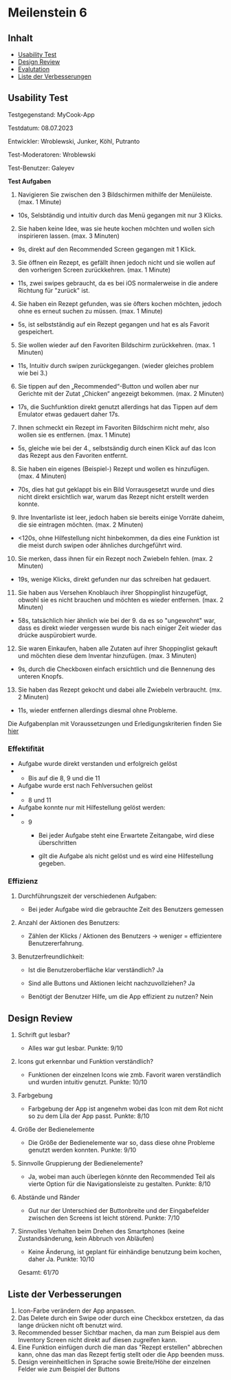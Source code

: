 # Meilenstein 6

## Inhalt

*  [Usability Test](#usability-test)
*  [Design Review](#design-review)
*  [Evalutation](#evaluation)
*  [Liste der Verbesserungen](#liste-der-verbesserungen)

## Usability Test

Testgegenstand: MyCook-App

Testdatum: 08.07.2023

Entwickler: Wroblewski, Junker, Köhl, Putranto

Test-Moderatoren: Wroblewski

Test-Benutzer: Galeyev

**Test Aufgaben**

1. Navigieren Sie zwischen den 3 Bildschirmen mithilfe der Menüleiste.
(max. 1 Minute)
- 10s, Selsbtändig und intuitiv durch das Menü gegangen mit nur 3 Klicks.

2. Sie haben keine Idee, was sie heute kochen möchten und wollen sich inspirieren
lassen. (max. 3 Minuten)
- 9s, direkt auf den Recommended Screen gegangen mit 1 Klick. 

3. Sie öffnen ein Rezept, es gefällt ihnen jedoch nicht und sie wollen auf den
vorherigen Screen zurückkehren. (max. 1 Minute)
- 11s, zwei swipes gebraucht, da es bei iOS normalerweise in die andere Richtung für "zurück" ist. 

4. Sie haben ein Rezept gefunden, was sie öfters kochen möchten, jedoch ohne es
erneut suchen zu müssen. (max. 1 Minute)
- 5s, ist selbstständig auf ein Rezept gegangen und hat es als Favorit gespeichert. 

5. Sie wollen wieder auf den Favoriten Bildschirm zurückkehren. (max. 1 Minuten)
- 11s, Intuitiv durch swipen zurückgegangen. (wieder gleiches problem wie bei 3.)

6. Sie tippen auf den „Recommended“-Button und wollen aber nur Gerichte mit der
Zutat „Chicken“ angezeigt bekommen. (max. 2 Minuten)
- 17s, die Suchfunktion direkt genutzt allerdings hat das Tippen auf dem Emulator etwas gedauert daher 17s. 

7. Ihnen schmeckt ein Rezept im Favoriten Bildschirm nicht mehr, also wollen sie es
entfernen. (max. 1 Minute)
- 5s, gleiche wie bei der 4., selbstsändig durch einen Klick auf das Icon das Rezept aus den Favoriten entfernt. 

8. Sie haben ein eigenes (Beispiel-) Rezept und wollen es hinzufügen.
(max. 4 Minuten)
- 70s, dies hat gut geklappt bis ein Bild Vorrausgesetzt wurde und dies nicht direkt ersichtlich war, warum das Rezept nicht erstellt werden konnte. 

9. Ihre Inventarliste ist leer, jedoch haben sie bereits einige Vorräte daheim, die sie
eintragen möchten. (max. 2 Minuten)
- <120s, ohne Hilfestellung nicht hinbekommen, da dies eine Funktion ist die meist durch swipen oder ähnliches durchgeführt wird. 

10. Sie merken, dass ihnen für ein Rezept noch Zwiebeln fehlen. (max. 2 Minuten)
- 19s, wenige Klicks, direkt gefunden nur das schreiben hat gedauert. 

11. Sie haben aus Versehen Knoblauch ihrer Shoppinglist hinzugefügt, obwohl sie es
nicht brauchen und möchten es wieder entfernen. (max. 2 Minuten)
- 58s, tatsächlich hier ähnlich wie bei der 9. da es so "ungewohnt" war, dass es direkt wieder vergessen wurde bis nach einiger Zeit wieder das drücke auspürobiert wurde.

12. Sie waren Einkaufen, haben alle Zutaten auf ihrer Shoppinglist gekauft und
möchten diese dem Inventar hinzufügen. (max. 3 Minuten)
- 9s, durch die Checkboxen einfach ersichtlich und die Bennenung des unteren Knopfs.

13. Sie haben das Rezept gekocht und dabei alle Zwiebeln verbraucht. (mx. 2 Minuten)
- 11s, wieder entfernen allerdings diesmal ohne Probleme. 

Die Aufgabenplan mit Voraussetzungen und Erledigungskriterien finden Sie [hier](https://code.fbi.h-da.de/human-computer-interaction/HCI_SS23_Meyer/HCI_SS23_Meyer_Gruppe3-Junker_Kohl_Putranto_Wroblewski/-/blob/main/Meilenstein%206/Aufgabenplan.pdf)

### Effektifität

- Aufgabe wurde direkt verstanden und erfolgreich gelöst
- - Bis auf die 8, 9 und die 11
- Aufgabe wurde erst nach Fehlversuchen gelöst
- - 8 und 11
- Aufgabe konnte nur mit Hilfestellung gelöst werden:
- - 9
    - Bei jeder Aufgabe steht eine Erwartete Zeitangabe, wird diese überschritten

    - gilt die Aufgabe als nicht gelöst und es wird eine Hilfestellung gegeben.


### Effizienz

1. Durchführungszeit der verschiedenen Aufgaben:

    - Bei jeder Aufgabe wird die gebrauchte Zeit des Benutzers gemessen

2. Anzahl der Aktionen des Benutzers: 
    
    - Zählen der Klicks / Aktionen des Benutzers → weniger = effizientere Benutzererfahrung.

3. Benutzerfreundlichkeit: 

    - Ist die Benutzeroberfläche klar verständlich? 
    Ja

    - Sind alle Buttons und Aktionen leicht nachzuvollziehen? 
    Ja
    
    - Benötigt der Benutzer Hilfe, um die App effizient zu nutzen?
    Nein

## Design Review

1. Schrift gut lesbar?
    - Alles war gut lesbar.
    Punkte: 9/10

2. Icons gut erkennbar und Funktion verständlich?
    - Funktionen der einzelnen Icons wie zmb. Favorit waren verständlich und wurden intuitiv genutzt.
    Punkte: 10/10

3. Farbgebung
    - Farbgebung der App ist angenehm wobei das Icon mit dem Rot nicht so zu dem Lila der App passt.
    Punkte: 8/10

4. Größe der Bedienelemente
    - Die Größe der Bedienelemente war so, dass diese ohne Probleme genutzt werden konnten.
    Punkte: 9/10

5. Sinnvolle Gruppierung der Bedienelemente?
    - Ja, wobei man auch überlegen könnte den Recommended Teil als vierte Option für die Navigationsleiste zu gestalten.
    Punkte: 8/10

6. Abstände und Ränder
    - Gut nur der Unterschied der Buttonbreite und der Eingabefelder zwischen den Screens ist leicht störend.
    Punkte: 7/10

7. Sinnvolles Verhalten beim Drehen des Smartphones (keine Zustandsänderung, kein Abbruch von Abläufen)
    - Keine Änderung, ist geplant für einhändige benutzung beim kochen, daher Ja.
    Punkte: 10/10


    Gesamt: 61/70


## Liste der Verbesserungen

1. Icon-Farbe verändern der App anpassen.
2. Das Delete durch ein Swipe oder durch eine Checkbox erstetzen, da das lange drücken nicht oft benutzt wird.
3. Recommended besser Sichtbar machen, da man zum Beispiel aus dem Inventory Screen nicht direkt auf diesen zugreifen kann.
4. Eine Funktion einfügen durch die man das "Rezept erstellen" abbrechen kann, ohne das man das Rezept fertig stellt oder die App beenden muss.
5. Design vereinheitlichen in Sprache sowie Breite/Höhe der einzelnen Felder wie zum Beispiel der Buttons
